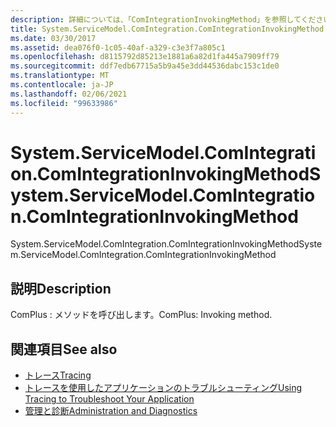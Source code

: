 ```yaml
---
description: 詳細については、「ComIntegrationInvokingMethod」を参照してください。
title: System.ServiceModel.ComIntegration.ComIntegrationInvokingMethod
ms.date: 03/30/2017
ms.assetid: dea076f0-1c05-40af-a329-c3e3f7a805c1
ms.openlocfilehash: d8115792d85213e1881a6a82d1fa445a7909ff79
ms.sourcegitcommit: ddf7edb67715a5b9a45e3dd44536dabc153c1de0
ms.translationtype: MT
ms.contentlocale: ja-JP
ms.lasthandoff: 02/06/2021
ms.locfileid: "99633986"
---
```

# <a name="systemservicemodelcomintegrationcomintegrationinvokingmethod"></a><span data-ttu-id="a3dd2-103">System.ServiceModel.ComIntegration.ComIntegrationInvokingMethod</span><span class="sxs-lookup"><span data-stu-id="a3dd2-103">System.ServiceModel.ComIntegration.ComIntegrationInvokingMethod</span></span>

<span data-ttu-id="a3dd2-104">System.ServiceModel.ComIntegration.ComIntegrationInvokingMethod</span><span class="sxs-lookup"><span data-stu-id="a3dd2-104">System.ServiceModel.ComIntegration.ComIntegrationInvokingMethod</span></span>  
  
## <a name="description"></a><span data-ttu-id="a3dd2-105">説明</span><span class="sxs-lookup"><span data-stu-id="a3dd2-105">Description</span></span>  

 <span data-ttu-id="a3dd2-106">ComPlus : メソッドを呼び出します。</span><span class="sxs-lookup"><span data-stu-id="a3dd2-106">ComPlus: Invoking method.</span></span>  
  
## <a name="see-also"></a><span data-ttu-id="a3dd2-107">関連項目</span><span class="sxs-lookup"><span data-stu-id="a3dd2-107">See also</span></span>

- [<span data-ttu-id="a3dd2-108">トレース</span><span class="sxs-lookup"><span data-stu-id="a3dd2-108">Tracing</span></span>](index.md)
- [<span data-ttu-id="a3dd2-109">トレースを使用したアプリケーションのトラブルシューティング</span><span class="sxs-lookup"><span data-stu-id="a3dd2-109">Using Tracing to Troubleshoot Your Application</span></span>](using-tracing-to-troubleshoot-your-application.md)
- [<span data-ttu-id="a3dd2-110">管理と診断</span><span class="sxs-lookup"><span data-stu-id="a3dd2-110">Administration and Diagnostics</span></span>](../index.md)
